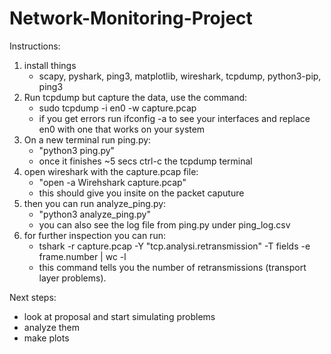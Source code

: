 # Network-Monitoring-Project

Instructions:

1. install things
   - scapy, pyshark, ping3, matplotlib, wireshark, tcpdump, python3-pip, ping3
2. Run tcpdump but capture the data, use the command:
   - sudo tcpdump -i en0 -w capture.pcap
   - if you get errors run ifconfig -a to see your interfaces and replace en0 with one that works on your system
3. On a new terminal run ping.py:
   - "python3 ping.py"
   - once it finishes ~5 secs ctrl-c the tcpdump terminal
4. open wireshark with the capture.pcap file:
   - "open -a Wirehshark capture.pcap"
   - this should give you insite on the packet caputure
5. then you can run analyze_ping.py:
   - "python3 analyze_ping.py"
   - you can also see the log file from ping.py under ping_log.csv
6. for further inspection you can run:
   - tshark -r capture.pcap -Y "tcp.analysi.retransmission" -T fields -e frame.number | wc -l
   - this command tells you the number of retransmissions (transport layer problems).

Next steps:
- look at proposal and start simulating problems
- analyze them
- make plots
